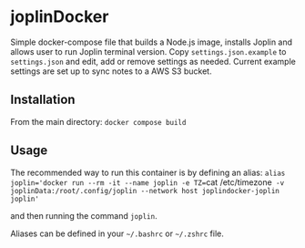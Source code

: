 # joplinDocker

Simple docker-compose file that builds a Node.js image, installs Joplin and allows user to run Joplin terminal version.
Copy `settings.json.example` to `settings.json` and edit, add or remove settings as needed. Current example settings are set up to sync notes to a AWS S3 bucket.

## Installation
From the main directory:
`docker compose build`

## Usage
The recommended way to run this container is by defining an alias: 
`alias joplin='docker run --rm -it --name joplin -e TZ=`cat /etc/timezone` -v joplinData:/root/.config/joplin --network host joplindocker-joplin joplin'`

and then running the command `joplin`.

Aliases can be defined in your `~/.bashrc` or `~/.zshrc` file.
